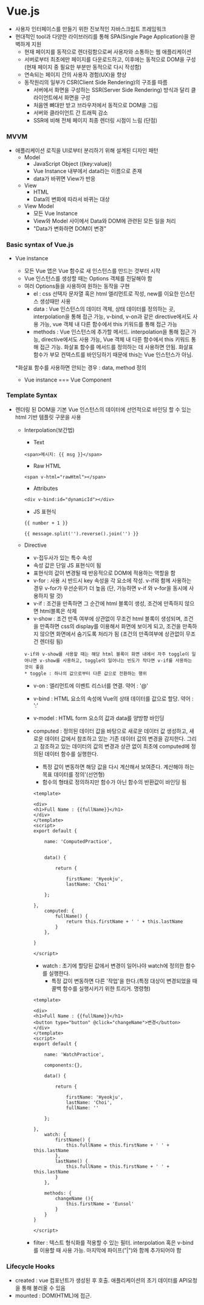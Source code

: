 # Vue.js

- 사용자 인터페이스를 만들기 위한 진보적인 자바스크립트 프레임워크
- 현대적인 tool과 다양한 라이브러리를 통해 SPA(Single Page Application)을 완벽하게 지원
  - 현재 페이지를 동적으로 렌더링함으로써 사용자와 소통하는 웹 애플리케이션
  - 서버로부터 최초에만 페이지를 다운로드하고, 이후에는 동적으로 DOM을 구성 (현재 페이지 중 필요한 부분만 동적으로 다시 작성함)
  - 연속되는 페이지 간의 사용자 경험(UX)을 향상
  - 동작원리의 일부가 CSR(Client Side Rendering)의 구조를 따름
    - 서버에서 화면을 구성하는 SSR(Server Side Rendering) 방식과 달리 클라이언트에서 화면을 구성
    - 처음엔 뼈대만 받고 브라우저에서 동적으로 DOM을 그림
    - 서버와 클라이언트 간 트래픽 감소
    - SSR에 비해 전체 페이지 최종 렌더링 시점이 느림 (단점)



### MVVM

- 애플리케이션 로직을 UI로부터 분리하기 위해 설계된 디자인 패턴
  - Model
    - JavaScript Object ({key:value})
    - Vue Instance 내부에서 data라는 이름으로 존재
    - data가 바뀌면 View가 반응
  - View
    - HTML
    - Data의 변화에 따라서 바뀌는 대상
  - View Model
    - 모든 Vue Instance
    - View와 Model 사이에서 Data와 DOM에 관련된 모든 일을 처리
    - "Data가 변화하면 DOM이 변경"





### Basic syntax of Vue.js

- Vue instance

  - 모든 Vue 앱은 Vue 함수로 새 인스턴스를 만드는 것부터 시작
  - Vue 인스턴스를 생성할 때는 Options 객체를 전달해야 함
  - 여러 Options들을 사용하여 원하는 동작을 구현
    - el : css 선택자 문자열 혹은 html 엘리먼트로 작성, new를 이요한 인스턴스 생성때만 사용
    - data : Vue 인스턴스의 데이터 객체, 상태 데이터를 정의하는 곳, interpolation을 통해 접근 가능, v-bind, v-on과 같은 directive에서도 사용 가능, vue 객체 내 다른 함수에서 this 키워드를 통해 접근 가능
    - methods : Vue 인스턴스에 추가할 메서드. interpolation을 통해 접근 가능, directive에서도 사용 가능, Vue 객체 내 다른 함수에서 this 키워드 통해 접근 가능. 화살표 함수를 메서드를 정의하는 데 사용하면 안됨. 화살표 함수가 부모 컨텍스트를 바인딩하기 때문에 this는 Vue 인스턴스가 아님.

  *화살표 함수를 사용하면 안되는 경우 : data, method 정의

  - Vue instance === Vue Component



### Template Syntax

- 렌더링 된 DOM을 기본 Vue 인스턴스의 데이터에 선언적으로 바인딩 할 수 있는 html 기반 템플릿 구문을 사용

  - Interpolation(보간법)

    - Text 

    ```<span>메시지: {{ msg }}</span>```
  
    - Raw HTML
  
    ```<span v-html="rawHtml"></span>```
  
    - Attributes
  
    ```<div v-bind:id="dynamicId"></div>```
  
    - JS 표현식
  
    ```{{ number + 1 }}```
  
    ```{{ message.split('').reverse().join('') }}```
  
  - Directive
  
    - v-접두사가 있는 특수 속성
    - 속성 값은 단일 JS 표현식이 됨
    - 표현식의 값이 변경될 때 반응적으로 DOM에 적용하는 역할을 함
    - v-for : 사용 시 반드시 key 속성을 각 요소에 작성. v-if와 함께 사용하는 경우 v-for가 우선순위가 더 높음 (단, 가능하면 v-if 와 v-for을 동시에 사용하지 말 것)
    - v-if : 조건을 만족하면 그 순간에 html 블록이 생성, 조건에 만족하지 않으면 html블록은 삭제
    - v-show : 조건 만족 여부에 상관없이 무조건 html 블록이 생성되며, 조건을 만족하면 css의 display를 이용해서 화면에 보이게 되고, 조건을 만족하지 않으면 화면에서 숨기도록 처리가 됨 (조건의 만족여부에 상관없이 무조건 렌더링 됨)
    
    ```
    v-if와 v-show를 사용할 때는 해당 html 블록이 화면 내에서 자주 toggle이 일어나면 v-show를 사용하고, toggle이 일어나는 빈도가 작다면 v-if를 사용하는 것이 좋음
    * toggle : 하나의 값으로부터 다른 값으로 전환하는 행위
    ```
  
    - v-on : 엘리먼트에 이벤트 리스너를 연결. 약어 : '@'
    
    - v-bind : HTML 요소의 속성에 Vue의 상태 데이터를 값으로 할당. 약어 : ':'
    
    - v-model : HTML form 요소의 값과 data를 양방향 바인딩
    
    - computed : 정의된 데이터 값을 바탕으로 새로운 데이터 값 생성하고, 새로운 데이터 값에서 참조하고 있는 기존 데이터 값의 변경을 감지한다. 그리고 참조하고 있는 데이터의 값의 변경과 상관 없이 최초에 computed에 정의된 데이터 함수를 실행한다.
    
      - 특정 값이 변동하면 해당 값을 다시 계산해서 보여준다. 계산해야 하는 목표 데이터를 정의'(선언형)
      - 함수의 형태로 정의하지만 함수가 아닌 함수의 반환값이 바인딩 됨
    
      ```vue
      <template>
      
      <div>
      <h1>Full Name : {{fullName}}</h1>
      </div>
      </template>
      <script>
      export default {
      
          name: 'ComputedPractice',
      
      
          data() {
      
              return {
      
                  firstName: 'Hyeokju',
                  lastName: 'Choi'
      
          };
      
      },
          computed: {
              fullName() {
                  return this.firstName + ' ' + this.lastName
              }
          },
      
      }
      
      </script>
      ```
    
      - watch : 초기에 할당된 값에서 변경이 일어나야 watch에 정의한 함수를 실행한다.
        - 특정 값이 변동하면 다른 '작업'을 한다.(특정 대상이 변경되었을 때 콜백 함수를 실행시키기 위한 트리거. 명령형)
    
      ```vue
      <template>
      
      <div>
      <h1>Full Name : {{fullName}}</h1>
      <button type="button" @click="changeName">변경</button>
      </div>
      </template>
      <script>
      export default {
      
          name: 'WatchPractice',
      
          components:{}, 
      
          data() {
      
              return {
      
                  firstName: 'Hyeokju',
                  lastName: 'Choi',
                  fullName: ''
      
          };
      
      },
          watch: {
              firstName() {
                  this.fullName = this.firstName + ' ' + this.lastName
              },
              lastName() {
                  this.fullName = this.firstName + ' ' + this.lastName
              }
          },
      
          methods: {
              changeName (){
                  this.firstName = 'Eunsol'
              }
          }
      }
      
      </script>
      ```
    
    - filter : 텍스트 형식화를 적용할 수 있는 필터. interpolation 혹은 v-bind를 이용할 때 사용 가능. 마지막에 파이프("|")와 함께 추가되어야 함



### Lifecycle Hooks

- created : vue 컴포넌트가 생성된 후 호출. 애플리케이션의 초기 데이터를 API요청을 통해 불러올 수 있음
- mounted : DOM(HTML)에 접근.

